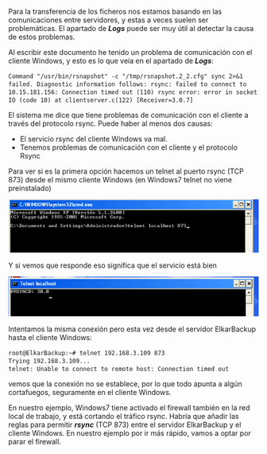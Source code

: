 Para la transferencia de los ficheros nos estamos basando en las comunicaciones entre servidores, y estas a veces suelen ser problemáticas. El apartado de ***Logs*** puede ser muy útil al detectar la causa de estos problemas.

Al escribir este documento he tenido un problema de comunicación con el cliente Windows, y esto es lo que veía en el apartado de ***Logs***:

```
Command "/usr/bin/rsnapshot" -c "/tmp/rsnapshot.2_2.cfg" sync 2>&1 failed. Diagnostic information follows: rsync: failed to connect to 10.15.181.156: Connection timed out (110) rsync error: error in socket IO (code 10) at clientserver.c(122) [Receiver=3.0.7] 
```


El sistema me dice que tiene problemas de comunicación con el cliente a través del protocolo rsync. Puede haber al menos dos causas:
- El servicio rsync del cliente Windows va mal.
- Tenemos problemas de comunicación con el cliente y el protocolo Rsync

Para ver si es la primera opción hacemos un telnet al puerto rsync (TCP 873) desde el mismo cliente Windows (en Windows7 telnet no viene preinstalado)

![Clientes y Tareas](../assets/clientes-tareas21.png)

Y si vemos que responde eso significa que el servicio está bien

![Clientes y Tareas](../assets/clientes-tareas22.png)

Intentamos la misma conexión pero esta vez desde el servidor ElkarBackup hasta el cliente Windows:

```
root@ElkarBackup:~# telnet 192.168.3.109 873
Trying 192.168.3.109...
telnet: Unable to connect to remote host: Connection timed out 
```


vemos que la conexión no se establece, por lo que todo apunta a algún cortafuegos, seguramente en el cliente Windows.

En nuestro ejemplo, Windows7 tiene activado el firewall también en la red local de trabajo, y está cortando el tráfico rsync. Habría que añadir las reglas para permitir ***rsync***  (TCP 873) entre el servidor ElkarBackup y el cliente Windows. En nuestro ejemplo por ir más rápido, vamos a optar por parar el firewall.



